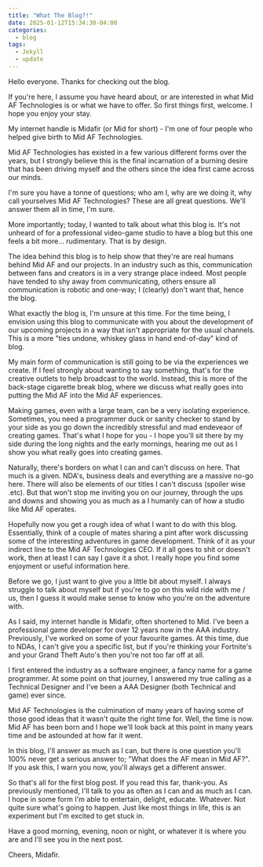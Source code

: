 ```yaml
---
title: "What The Blog?!"
date: 2025-01-12T15:34:30-04:00
categories:
  - blog
tags:
  - Jekyll
  - update
---
```


Hello everyone. Thanks for checking out the blog. 

If you're here, I assume you have heard about, or are interested in what Mid AF Technologies is or what we have to offer. So first things first, welcome. I hope you enjoy your stay.

My internet handle is Midafir (or Mid for short) - I'm one of four people who helped give birth to Mid AF Technologies.

Mid AF Technologies has existed in a few various different forms over the years, but I strongly believe this is the final incarnation of a burning desire that has been driving myself and the others since the idea first came across our minds.

I'm sure you have a tonne of questions; who am I, why are we doing it, why call yourselves Mid AF Technologies? These are all great questions. We'll answer them all in time, I'm sure.

More importantly; today, I wanted to talk about what this blog is. It's not unheard of for a professional video-game studio to have a blog but this one feels a bit more... rudimentary. That is by design.

The idea behind this blog is to help show that they're are real humans behind Mid AF and our projects. In an industry such as this, communication between fans and creators is in a very strange place indeed. Most people have tended to shy away from communicating, others ensure all communication is robotic and one-way; I (clearly) don't want that, hence the blog.

What exactly the blog is, I'm unsure at this time. For the time being, I envision using this blog to communicate with you about the development of our upcoming projects in a way that isn't appropriate for the usual channels. This is a more "ties undone, whiskey glass in hand end-of-day" kind of blog.

My main form of communication is still going to be via the experiences we create. If I feel strongly about wanting to say something, that's for the creative outlets to help broadcast to the world. Instead, this is more of the back-stage cigarette break blog, where we discuss what really goes into putting the Mid AF into the Mid AF experiences. 

Making games, even with a large team, can be a very isolating experience. Sometimes, you need a programmer duck or sanity checker to stand by your side as you go down the incredibly stressful and mad endeveaor of creating games. That's what I hope for you - I hope you'll sit there by my side during the long nights and the early mornings, hearing me out as I show you what really goes into creating games.

Naturally, there's borders on what I can and can't discuss on here. That much is a given. NDA's, business deals and everything are a massive no-go here. There will also be elements of our titles I can't discuss (spoiler wise .etc). But that won't stop me inviting you on our journey, through the ups and downs and showing you as much as a I humanly can of how a studio like Mid AF operates.

Hopefully now you get a rough idea of what I want to do with this blog. Essentially, think of a couple of mates sharing a pint after work discussing some of the interesting adventures in game development. Think of it as your indirect line to the Mid AF Technologies CEO. If it all goes to shit or doesn't work, then at least I can say I gave it a shot. I really hope you find some enjoyment or useful information here.

Before we go, I just want to give you a little bit about myself. I always struggle to talk about myself but if you're to go on this wild ride with me / us, then I guess it would make sense to know who you're on the adventure with.

As I said, my internet handle is Midafir, often shortened to Mid. I've been a professional game developer for over 12 years now in the AAA industry. Previously, I've worked on some of your favourite games. At this time, due to NDAs, I can't give you a specific list, but if you're thinking your Fortnite's and your Grand Theft Auto's then you're not too far off at all.

I first entered the industry as a software engineer, a fancy name for a game programmer. At some point on that journey, I answered my true calling as a Technical Designer and I've been a AAA Designer (both Technical and game) ever since.

Mid AF Technologies is the culmination of many years of having some of those good ideas that it wasn't quite the right time for. Well, the time is now. Mid AF has been born and I hope we'll look back at this point in many years time and be astounded at how far it went.

In this blog, I'll answer as much as I can, but there is one question you'll 100% never get a serious answer to; "What does the AF mean in Mid AF?". If you ask this, I warn you now, you'll always get a different answer.

So that's all for the first blog post. If you read this far, thank-you. As previously mentioned, I'll talk to you as often as I can and as much as I can. I hope in some form I'm able to entertain, delight, educate. Whatever. Not quite sure what's going to happen. Just like most things in life, this is an experiment but I'm excited to get stuck in.

Have a good morning, evening, noon or night, or whatever it is where you are and I'll see you in the next post.

Cheers,
Midafir.